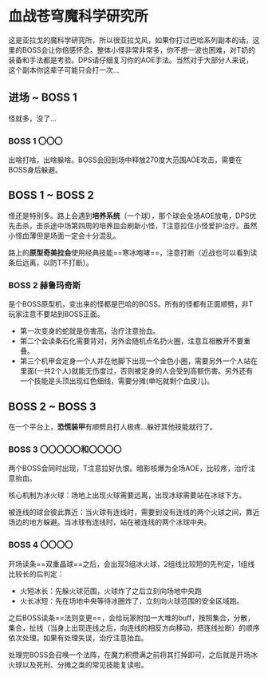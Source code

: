 # 血战苍穹魔科学研究所

这是亚拉戈的魔科学研究所，所以很亚拉戈风，如果你打过巴哈系列副本的话，这里的BOSS会让你倍感怀念。整体小怪非常非常多，你不想一波也困难，对<Role name="tank" /><Role name="healer" />T奶的装备和手法都是考验。<Role name="dps" />DPS请仔细复习你的AOE手法。当然对于大部分人来说，这个副本你这辈子可能只会打一次…

## 进场 ~ BOSS 1

怪就多，没了…

### BOSS 1 〇〇〇

出啥打啥，出啥躲啥。BOSS会回到场中释放270度大范围AOE攻击，需要在BOSS身后躲避。

## BOSS 1 ~ BOSS 2

怪还是特别多。路上会遇到**培养系统**（一个球），那个球会全场AOE放电，<Role name="dps" />DPS优先击杀，击杀途中场第四周的培养皿会刷新小怪，<Role name="tank" />T注意拉住小怪爱护治疗。虽然小怪血薄但是场面一定会十分混乱。

路上的**原型奇美拉会**使用经典技能==寒冰咆哮==，<Role name="tank" />注意打断（近战也可以看到读条后远离，以防T不打断）。

### BOSS 2 赫鲁玛奇斯

是个BOSS原型机，变出来的怪都是巴哈的BOSS。所有的怪都有正面顺劈，<Role name="healer" /><Role name="dps" />非T玩家注意不要站到BOSS正面。
* 第一次变身的蛇就是伤害高，<Role name="healer" />治疗注意抬血。
* 第二个会读条石化需要背对，另外会随机点名扔火圈，注意互相散开不要重叠。
* 第三个机甲会定身一个人并在他脚下出现一个金色小圈，需要另外一个人站在里面(一共2个人)就能无伤度过，否则被定身的人会受到高额伤害。另外还有一个技能是头顶出现红色细线，需要分摊(单吃就剩个血皮儿)。

## BOSS 2 ~ BOSS 3

在一个平台上，**恐慌装甲**有顺劈且打人极疼…躲好其他技能就行了。

### BOSS 3 〇〇〇〇〇和〇〇〇〇

两个BOSS会同时出现，<Role name="tank" />T注意拉好仇恨。暗影核爆为全场AOE，比较疼，<Role name="healer" />治疗注意抬血。

核心机制为冰火球：场地上出现火球需要远离，出现冰球需要站在冰球下方。

被连线的球会彼此靠近：当火球有连线时，需要到没有连线的两个火球之间，靠近场边的地方躲避。当冰球有连线时，站在被连线的两个冰球中央。

### BOSS 4 〇〇〇〇

开场读条==双重晶球==之后，会出现3组冰火球，2组线比较短的先判定，1组线比较长的后判定：
* 火短冰长：先躲火球范围，火球炸了之后立刻向场地中央跑
* 火长冰短：先在场地中央等待冰圈炸了，立刻向火球范围的安全区域跑。

之后BOSS读条==法则变更==，会给玩家附加一大堆的buff，按照集合，分散，集合，扯线（当身上出现连线之后，向连线的相反方向移动，把连线扯断）的顺序依次处理。如果有处理失误，<Role name="healer" />治疗注意抬血。

处理完BOSS会召唤一个法阵，在魔力积攒满之前将其打掉即可，之后就是开场冰火球以及死刑、分摊之类的常见技能复读啦。